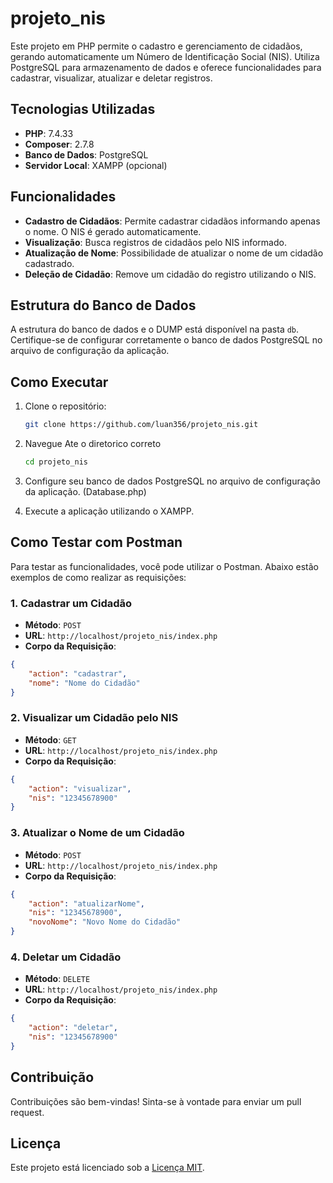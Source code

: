 # projeto_nis
Este projeto em PHP permite o cadastro e gerenciamento de cidadãos, gerando automaticamente um Número de Identificação Social (NIS). Utiliza PostgreSQL para armazenamento de dados e oferece funcionalidades para cadastrar, visualizar, atualizar e deletar registros.

## Tecnologias Utilizadas

- **PHP**: 7.4.33
- **Composer**: 2.7.8
- **Banco de Dados**: PostgreSQL
- **Servidor Local**: XAMPP (opcional)

## Funcionalidades

- **Cadastro de Cidadãos**: Permite cadastrar cidadãos informando apenas o nome. O NIS é gerado automaticamente.
- **Visualização**: Busca registros de cidadãos pelo NIS informado.
- **Atualização de Nome**: Possibilidade de atualizar o nome de um cidadão cadastrado.
- **Deleção de Cidadão**: Remove um cidadão do registro utilizando o NIS.

## Estrutura do Banco de Dados

A estrutura do banco de dados e o DUMP está disponível na pasta `db`. Certifique-se de configurar corretamente o banco de dados PostgreSQL no arquivo de configuração da aplicação.

## Como Executar

1. Clone o repositório:

   ```bash
   git clone https://github.com/luan356/projeto_nis.git
   ```

2. Navegue Ate o diretorico correto
   ```bash
   cd projeto_nis
   ```

3. Configure seu banco de dados PostgreSQL no arquivo de configuração da aplicação. (Database.php)
4. Execute a aplicação utilizando o XAMPP.

## Como Testar com Postman

Para testar as funcionalidades, você pode utilizar o Postman. Abaixo estão exemplos de como realizar as requisições:

### 1. Cadastrar um Cidadão

- **Método**: `POST`
- **URL**: `http://localhost/projeto_nis/index.php`
- **Corpo da Requisição**:
```json
{
    "action": "cadastrar",
    "nome": "Nome do Cidadão"
}
```

### 2. Visualizar um Cidadão pelo NIS

- **Método**: `GET`
- **URL**: `http://localhost/projeto_nis/index.php`
- **Corpo da Requisição**:
```json
{
    "action": "visualizar",
    "nis": "12345678900"
}
```

### 3. Atualizar o Nome de um Cidadão

- **Método**: `POST`
- **URL**: `http://localhost/projeto_nis/index.php`
- **Corpo da Requisição**:
```json
{
    "action": "atualizarNome",
    "nis": "12345678900",
    "novoNome": "Novo Nome do Cidadão"
}
```

### 4. Deletar um Cidadão

- **Método**: `DELETE`
- **URL**: `http://localhost/projeto_nis/index.php`
- **Corpo da Requisição**:
```json
{
    "action": "deletar",
    "nis": "12345678900"
}
```

## Contribuição

Contribuições são bem-vindas! Sinta-se à vontade para enviar um pull request.

## Licença

Este projeto está licenciado sob a [Licença MIT](LICENSE).